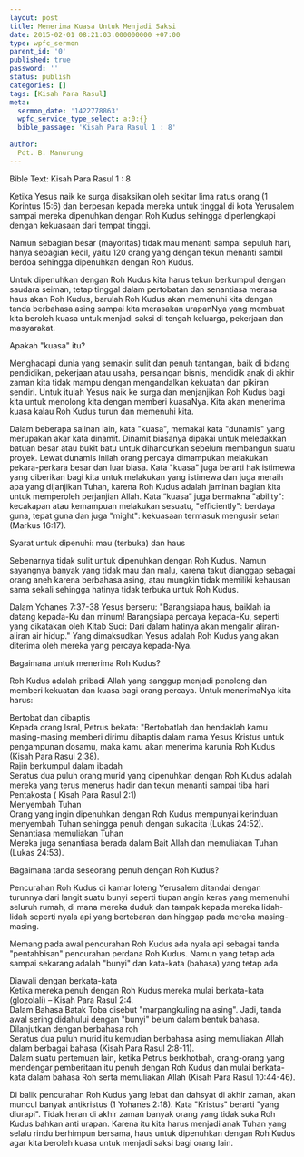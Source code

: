 ```yaml
---
layout: post
title: Menerima Kuasa Untuk Menjadi Saksi
date: 2015-02-01 08:21:03.000000000 +07:00
type: wpfc_sermon
parent_id: '0'
published: true
password: ''
status: publish
categories: []
tags: [Kisah Para Rasul]
meta:
  sermon_date: '1422778863'
  wpfc_service_type_select: a:0:{}
  bible_passage: 'Kisah Para Rasul 1 : 8'
  
author:
  Pdt. B. Manurung
---
```

<p>Bible Text: Kisah Para Rasul 1 : 8</p>
<p>Ketika Yesus naik ke surga disaksikan oleh sekitar lima ratus orang (1 Korintus 15:6) dan berpesan kepada mereka untuk tinggal di kota Yerusalem sampai mereka dipenuhkan dengan Roh Kudus sehingga diperlengkapi dengan kekuasaan dari tempat tinggi.</p>
<p>Namun sebagian besar (mayoritas) tidak mau menanti sampai sepuluh hari, hanya sebagian kecil, yaitu 120 orang yang dengan tekun menanti sambil berdoa sehingga dipenuhkan dengan Roh Kudus.</p>
<p>Untuk dipenuhkan dengan Roh Kudus kita harus tekun berkumpul dengan saudara seiman, tetap tinggal dalam pertobatan dan senantiasa merasa haus akan Roh Kudus, barulah Roh Kudus akan memenuhi kita dengan tanda berbahasa asing sampai kita merasakan urapanNya yang membuat kita beroleh kuasa untuk menjadi saksi di tengah keluarga, pekerjaan dan masyarakat. </p>
<p>Apakah "kuasa" itu?</p>
<p>Menghadapi dunia yang semakin sulit dan penuh tantangan, baik di bidang pendidikan, pekerjaan atau usaha, persaingan bisnis, mendidik anak di akhir zaman kita tidak mampu dengan mengandalkan kekuatan dan pikiran sendiri. Untuk itulah Yesus naik ke surga dan menjanjikan Roh Kudus bagi kita untuk menolong kita dengan memberi kuasaNya. Kita akan menerima kuasa kalau Roh Kudus turun dan memenuhi kita.</p>
<p>Dalam beberapa salinan lain, kata "kuasa", memakai kata "dunamis" yang merupakan akar kata dinamit. Dinamit biasanya dipakai untuk meledakkan batuan besar atau bukit batu untuk dihancurkan sebelum membangun suatu proyek. Lewat dunamis inilah orang percaya dimampukan melakukan pekara-perkara besar dan luar biasa. Kata "kuasa" juga berarti hak istimewa yang diberikan bagi kita untuk melakukan yang istimewa dan juga meraih apa yang dijanjikan Tuhan, karena Roh Kudus adalah jaminan bagian kita untuk memperoleh perjanjian Allah. Kata “kuasa” juga bermakna "ability": kecakapan atau kemampuan melakukan sesuatu, "efficiently": berdaya guna, tepat guna dan juga "might": kekuasaan termasuk mengusir setan (Markus 16:17). </p>
<p>Syarat untuk dipenuhi: mau (terbuka) dan haus</p>
<p>Sebenarnya tidak sulit untuk dipenuhkan dengan Roh Kudus. Namun sayangnya banyak yang tidak mau dan malu, karena takut dianggap sebagai orang aneh karena berbahasa asing, atau mungkin tidak memiliki kehausan sama sekali sehingga hatinya tidak terbuka untuk Roh Kudus.</p>
<p>Dalam Yohanes 7:37-38 Yesus berseru: "Barangsiapa haus, baiklah ia datang kepada-Ku dan minum! Barangsiapa percaya kepada-Ku, seperti yang dikatakan oleh Kitab Suci: Dari dalam hatinya akan mengalir aliran-aliran air hidup." Yang dimaksudkan Yesus adalah Roh Kudus yang akan diterima oleh mereka yang percaya kepada-Nya. </p>
<p>Bagaimana untuk menerima Roh Kudus?</p>
<p>Roh Kudus adalah pribadi Allah yang sanggup menjadi penolong dan memberi kekuatan dan kuasa bagi orang percaya. Untuk menerimaNya kita harus:</p>
<p>	Bertobat dan dibaptis<br />
Kepada orang Isral, Petrus bekata: "Bertobatlah dan hendaklah kamu masing-masing memberi dirimu dibaptis dalam nama Yesus Kristus untuk pengampunan dosamu, maka kamu akan menerima karunia Roh Kudus (Kisah Para Rasul 2:38).<br />
	Rajin berkumpul dalam ibadah<br />
Seratus dua puluh orang murid yang dipenuhkan dengan Roh Kudus adalah mereka yang terus menerus hadir dan tekun menanti sampai tiba hari Pentakosta ( Kisah Para Rasul 2:1)<br />
	Menyembah Tuhan<br />
Orang yang ingin dipenuhkan dengan Roh Kudus mempunyai kerinduan menyembah Tuhan sehingga penuh dengan sukacita (Lukas 24:52).<br />
	Senantiasa memuliakan Tuhan<br />
Mereka juga senantiasa berada dalam Bait Allah dan memuliakan Tuhan (Lukas 24:53).</p>
<p>Bagaimana tanda seseorang penuh dengan Roh Kudus?</p>
<p>Pencurahan Roh Kudus di kamar loteng Yerusalem ditandai dengan turunnya dari langit suatu bunyi seperti tiupan angin keras yang memenuhi seluruh rumah, di mana mereka duduk dan tampak kepada mereka lidah-lidah seperti nyala api yang bertebaran dan hinggap pada mereka masing-masing.</p>
<p>Memang pada awal pencurahan Roh Kudus ada nyala api sebagai tanda "pentahbisan" pencurahan perdana Roh Kudus. Namun yang tetap ada sampai sekarang adalah "bunyi" dan kata-kata (bahasa) yang tetap ada.</p>
<p>	Diawali dengan berkata-kata<br />
Ketika mereka penuh dengan Roh Kudus mereka mulai berkata-kata (glozolali) – Kisah Para Rasul 2:4.<br />
Dalam Bahasa Batak Toba disebut "marpangkuling na asing". Jadi, tanda awal sering didahului dengan "bunyi" belum dalam bentuk bahasa.<br />
	Dilanjutkan dengan berbahasa roh<br />
Seratus dua puluh murid itu kemudian berbahasa asing memuliakan Allah dalam berbagai bahasa (Kisah Para Rasul 2:8-11).<br />
Dalam suatu pertemuan lain, ketika Petrus berkhotbah, orang-orang yang mendengar pemberitaan itu penuh dengan Roh Kudus dan mulai berkata-kata dalam bahasa Roh serta memuliakan Allah (Kisah Para Rasul 10:44-46).</p>
<p>Di balik pencurahan Roh Kudus yang lebat dan dahsyat di akhir zaman, akan muncul banyak antikristus (1 Yohanes 2:18). Kata "Kristus" berarti "yang diurapi". Tidak heran di akhir zaman banyak orang yang tidak suka Roh Kudus bahkan anti urapan. Karena itu kita harus menjadi anak Tuhan yang selalu rindu berhimpun bersama, haus untuk dipenuhkan dengan Roh Kudus agar kita beroleh kuasa untuk menjadi saksi bagi orang lain.</p>
